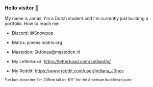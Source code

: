 ### Hello visitor 👋

My name is Jonas, I'm a Dutch student and I'm currently just building a portfolio.
How to reach me:
- Discord: @Snowpop
- Matrix: joness:matrix.org
- Mastodon: @Jonas@mastodon.nl



- My Letterboxd: https://letterboxd.com/sn0wp0p/

- My Reddit: https://www.reddit.com/user/Indiana_J0nes

<sub>Fun fact about me: I'm 205cm tall (or 6'9" for the American buddies)<\sub>
